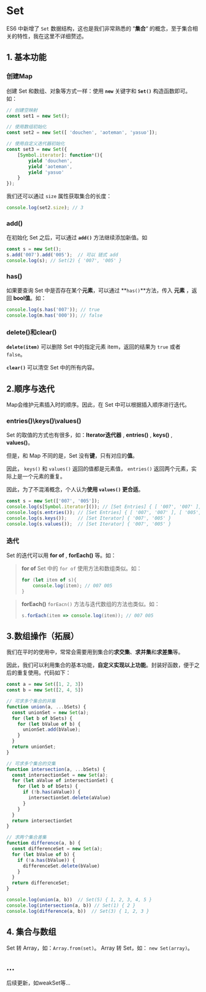 # Set
ES6 中新增了 `Set` 数据结构，这也是我们非常熟悉的 “**集合**“ 的概念，至于集合相关的特性，我在这里不详细赘述。

## 1. 基本功能
### 创建Map
创建 Set 和数组、对象等方式一样：使用 **`new`** 关键字和 **`Set()`** 构造函数即可。如：
```JavaScript
// 创建空映射
const set1 = new Set();

// 使用数组初始化
const set2 = new Set([ 'douchen', 'aoteman', 'yasuo']);

// 使用自定义迭代器初始化
const set3 = new Set({
    [Symbol.iterator]: function*(){
        yield 'douchen',
        yield 'aoteman',
        yield 'yasuo'
    }
});
```
我们还可以通过 `size` 属性获取集合的长度：
```js
console.log(set2.size); // 3
```

### add()
在初始化 Set 之后，可以通过 **`add()`** 方法继续添加新值。如
```JavaScript
const s = new Set();
s.add('007').add('005');  // 可以 链式 add
console.log(s); // Set(2) { '007', '005' }
```

### has()
如果要查询 Set 中是否存在某个**元素**，可以通过 **`has()`**方法，传入 **元素** ，返回 **bool值**。如：
```JavaScript
console.log(s.has('007')); // true
console.log(m.has('000')); // false
```


### delete()和clear()
**`delete(item)`** 可以删除 Set 中的指定元素 item，返回的结果为 `true` 或者 `false`。

**`clear()`** 可以清空 Set 中的所有内容。

## 2.顺序与迭代

Map会维护元素插入时的顺序。因此，在 Set 中可以根据插入顺序进行迭代。
### entries()\keys()\values()  
Set 的取值的方式也有很多，如：**Iterator迭代器** , **entries()** , **keys()** , **values()**。

但是，和 Map 不同的是，Set 没有**键**，只有对应的**值**。

因此， `keys()` 和 `values()` 返回的值都是元素值， `entries()` 返回两个元素，实际上是一个元素的重复。

因此，为了不混淆概念，个人认为**使用 `values()` 更合适**。

```JavaScript
const s = new Set(['007', '005']);
console.log(s[Symbol.iterator]()); // [Set Entries] { [ '007', '007' ], [ '005', '005' ] }
console.log(s.entries()); // [Set Entries] { [ '007', '007' ], [ '005', '005' ] }
console.log(s.keys());    // [Set Iterator] { '007', '005' }
console.log(s.values());  // [Set Iterator] { '007', '005' }
```
### 迭代
Set 的迭代可以用 **for of** , **forEach()** 等。如：
> **for of**
> Set 中的 `for of` 使用方法和数组类似。如：
> ```JavaScript
> for (let item of s){
>     console.log(item); // 007 005
> }
> ```

> **forEach()**
> `forEacn()` 方法与迭代数组的方法也类似。如：
> ```JavaScript
> s.forEach(item => console.log(item)); // 007 005
> ```

## 3.数组操作（拓展）
我们在平时的使用中，常常会需要用到集合的**求交集**、**求并集**和**求差集**等。

因此，我们可以利用集合的基本功能，**自定义实现以上功能**。封装好函数，便于之后的重复使用。代码如下：
```js
const a = new Set([1, 2, 3])
const b = new Set([2, 4, 5])

// 可求多个集合的并集
function union(a, ...bSets) {
  const unionSet = new Set(a);
  for (let b of bSets) {
    for (let bValue of b) {
      unionSet.add(bValue);
    }
  }
  return unionSet;
}

// 可求多个集合的交集
function intersection(a, ...bSets) {
  const intersectionSet = new Set(a);
  for (let aValue of intersectionSet) {
    for (let b of bSets) {
      if (!b.has(aValue)) {
        intersectionSet.delete(aValue)
      }
    }
  }
  return intersectionSet
}

// 求两个集合差集
function difference(a, b) {
  const differenceSet = new Set(a);
  for (let bValue of b) {
    if (!a.has(bValue)) {
      differenceSet.delete(bValue)
    }
  }
  return differenceSet;
}

console.log(union(a, b))  // Set(5) { 1, 2, 3, 4, 5 }
console.log(intersection(a, b)) // Set(1) { 2 }
console.log(difference(a, b))  // Set(3) { 1, 2, 3 }
```

## 4. 集合与数组
Set 转 Array，如：`Array.from(set)`。
Array 转 Set，如： `new Set(array)`。

## ...
后续更新，如weakSet等...